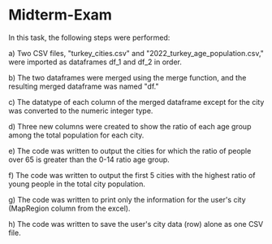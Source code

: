 # Midterm-Exam

In this task, the following steps were performed:

a) Two CSV files, "turkey_cities.csv" and "2022_turkey_age_population.csv," were imported as dataframes df_1 and df_2 in order.

b) The two dataframes were merged using the merge function, and the resulting merged dataframe was named "df."

c) The datatype of each column of the merged dataframe except for the city was converted to the numeric integer type.

d) Three new columns were created to show the ratio of each age group among the total population for each city.

e) The code was written to output the cities for which the ratio of people over 65 is greater than the 0-14 ratio age group.

f) The code was written to output the first 5 cities with the highest ratio of young people in the total city population.

g) The code was written to print only the information for the user's city (MapRegion column from the excel).

h) The code was written to save the user's city data (row) alone as one CSV file.